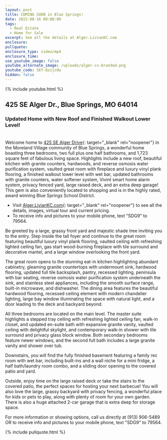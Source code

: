 ```yaml
---
layout: post
title: COMING SOON in Blue Springs!
date: 2022-08-16 09:00:00
tags:
  - Real Estate
  - Home for Sale
excerpt: See all the details at Alger.LivianKC.com
enclosure:
pullquote:
enclosure_type: video/mp4
enclosure_time:
use_youtube_image: false
youtube_alternate_image: /uploads/alger-cs-branded.png
youtube_code: SEY-QzzjcOw
hidden: false
---
```

{% include youtube.html %}

## 425 SE Alger Dr., Blue Springs, MO 64014

### Updated Home with New Roof and Finished Walkout Lower Level\!<br>&nbsp;

Welcome home to [425 SE Alger Drive](http://Alger.LivianKC.com){: target="_blank" rel="noopener"} in the Moreland Village community of Blue Springs, a wonderful home boasting three bedrooms, two full plus one half bathrooms, and 1,723 square feet of fabulous living space. Highlights include a new roof, beautiful kitchen with granite counters, hardwoods, and reverse osmosis water purification system, vaulted great room with fireplace and luxury vinyl plank flooring, a finished walkout lower level with wet bar, updated bathrooms with granite counters, water softener system, Vivint smart home alarm system, privacy fenced yard, large raised deck, and an extra deep garage\! This gem is also conveniently located to shopping and is in the highly rated, award winning Blue Springs School District.

* Visit [Alger.LivianKC.com](http://Alger.LivianKC.com){: target="_blank" rel="noopener"}&nbsp;to see all the details, images, virtual tour and current pricing.
* To receive info and pictures to your mobile phone, text “SDG9” to 79564.

Be greeted by a large, grassy front yard and majestic shade tree inviting you to the entry. Step inside the tall foyer and continue to the great room featuring beautiful luxury vinyl plank flooring, vaulted ceiling with refreshing lighted ceiling fan, gas start wood-burning fireplace with tile surround and decorative mantel, and a large window overlooking the front yard.

The great room opens to the stunning eat-in kitchen highlighting abundant cabinetry, gleaming granite countertops with undermount sink, hardwood flooring, updated full tile backsplash, pantry, recessed lighting, peninsula with bar seating, reverse osmosis water purification system underneath the sink, and stainless steel appliances, including the smooth surface range, built-in microwave, and dishwasher. The dining area features the beautiful hardwood flooring, recessed ceiling element with modern chandelier lighting, large bay window illuminating the space with natural light, and a door leading to the deck and backyard beyond.

All three bedrooms are located on the main level. The master suite highlights a stepped tray ceiling with refreshing lighted ceiling fan, walk-in closet, and updated en-suite bath with expansive granite vanity, vaulted ceiling with delightful skylight, and contemporary walk-in shower with tile surround and privacy glass block window. Both secondary bedrooms feature newer windows, and the second full bath includes a large granite vanity and shower over tub.

Downstairs, you will find the fully finished basement featuring a family rec room with wet bar, including built-ins and a wall niche for a mini fridge, a half bath/laundry room combo, and a sliding door opening to the covered patio and yard.

Outside, enjoy time on the large raised deck or take the stairs to the covered patio, the perfect spaces for hosting your next barbecue\! You will also love the large, grassy backyard with privacy fencing, a wonderful place for kids or pets to play, along with plenty of room for your own garden. There is also a huge attached 2-car garage that is extra deep for storage space.

For more information or showing options, call us directly at (913) 906-5489 OR to receive info and pictures to your mobile phone, text "SDG9" to 79564.

{% include pullquote.html %}